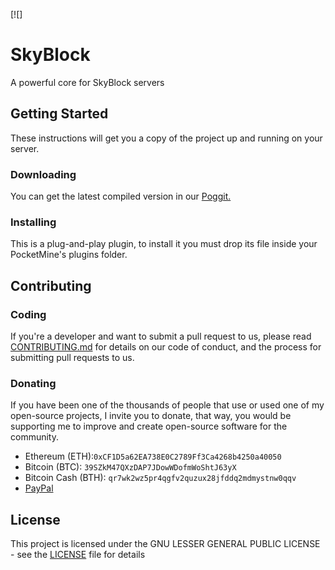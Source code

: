 [![]
# SkyBlock

A powerful core for SkyBlock servers

## Getting Started

These instructions will get you a copy of the project up and running on your server.

### Downloading

You can get the latest compiled version in our [Poggit.](https://poggit.pmmp.io/ci/GiantQuartz/SkyBlock)

### Installing

This is a plug-and-play plugin, to install it you must drop its file inside your PocketMine's plugins folder.

## Contributing

### Coding

If you're a developer and want to submit a pull request to us, please read [CONTRIBUTING.md](CONTRIBUTING.md) for details on our code of conduct, and the process for submitting pull requests to us.

### Donating

If you have been one of the thousands of people that use or used one of my open-source projects, I invite you to donate, that way, you would be supporting me to improve and create open-source software for the community.

- Ethereum (ETH):`0xCF1D5a62EA738E0C2789Ff3Ca4268b4250a40050`
- Bitcoin (BTC): `39SZkM47QXzDAP7JDowWDofmWoShtJ63yX`
- Bitcoin Cash (BTH): `qr7wk2wz5pr4qgfv2quzux28jfddq2mdmystnw0qqv`
- [PayPal](https://paypal.me/giantquartz)

## License

This project is licensed under the GNU LESSER GENERAL PUBLIC LICENSE - see the [LICENSE](LICENSE) file for details

